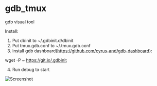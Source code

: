 # gdb_tmux
gdb visual tool

Install:
1. Put dbinit to ~/.gdbinit.d/dbinit
2. Put tmux.gdb.conf to ~/.tmux.gdb.conf
3. Install gdb dashboard(https://github.com/cyrus-and/gdb-dashboard):

wget -P ~ https://git.io/.gdbinit

4. Run debug to start

![Screenshot](https://github.com/leslielg/misc/blob/master/screenshot_gdb.png)
